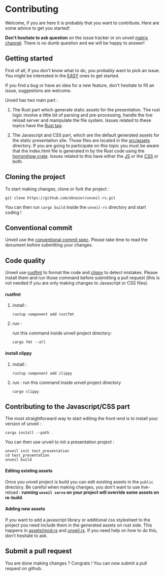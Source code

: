 # Contributing

Welcome, if you are here it is probably that you want to contribute. 
Here are some advice to get you started! 

**Don't hesitate to ask question** on the issue tracker or on unveil [matrix channel](https://riot.im/app/#/room/#unveil-rs:matrix.org).
There is no dumb question and we will be happy to answer!

## Getting started

First of all, if you don't know what to do, you probably want to pick an issue. 
You might be interested in the 
[EASY](https://github.com/oknozor/unveil-rs/issues?q=is%3Aissue+is%3Aopen+label%3AEasy) ones to get started.

If you find a bug or have an idea for a new feature, don't hesitate to fill an issue, suggestions are welcome. 

Unveil has two main part : 
1. The Rust part which generate static assets for the presentation.
The rust logic involve a little bit of parsing and pre-processing, handle the live reload server and manipulate
the file system. Issues related to these topics have the [Rust tag](https://github.com/oknozor/unveil-rs/issues?q=is%3Aissue+is%3Aopen+label%3ARust).

2. The Javascript and CSS part, which are the default generated assets for the static presentation site. Those files are
located in the [src/assets](https://github.com/oknozor/unveil-rs/tree/master/src/assets) directory. If you are going to 
participate on this topic you must be aware that the index.html file is generated in by the Rust code using the 
[horrorshow crate](https://docs.rs/horrorshow/0.8.2/horrorshow/). Issues related to this have either the
 [JS](https://github.com/oknozor/unveil-rs/issues?q=is%3Aissue+is%3Aopen+label%3AJS+)
or the [CSS](https://github.com/oknozor/unveil-rs/issues?q=is%3Aissue+is%3Aopen+label%3ACSS) or both.

## Cloning the project

To start making changes, clone or fork the project : 

```shell script
git clone https://github.com/oknozor/unveil-rs.git
``` 

You can then run `cargo build` inside the `unveil-rs` directory and start coding ! 

## Conventional commit

Unveil use the [conventional commit spec](https://www.conventionalcommits.org/en/v1.0.0/). Please take time to read the 
document before submitting your changes. 

## Code quality 

Unveil use [rustfmt](https://github.com/rust-lang/rustfmt) to format the code and
[clippy](https://github.com/rust-lang/rust-clippy) to detect mistakes.
Please install them and run those command before submitting a pull request 
(this is not needed if you are only making changes to Javascript or CSS files). 

#### rustfmt

1. install :
    ```shell script
    rustup component add rustfmt
    ```

2. run :

    run this command inside unveil project directory:

    ```shell script
    cargo fmt --all
    ```

#### install clippy 

1. install :
    ```shell script
    rustup component add clippy
    ```

2. run :
    run this command inside unveil project directory

    ```shell script
    cargo clippy
    ```
   
## Contributing to the Javascript/CSS part

The most straightforward way to start editing the front-end is to install your version of unveil : 

```shell script
cargo install --path . 
```

You can then use unveil to init a presentation project : 

````shell script
unveil init test_presentation
cd test_presentation
unveil build
````

#### Editing existing assets

Once you unveil project is build you can edit existing assets in the `public` directory.
Be careful when making changes, you don't want to use live-reload : **running `unveil serve` on your project will 
override some assets on re-build**. 

#### Adding new assets

If you want to add a javascript library or additional css stylesheet to the project you need include them in the 
generated assets on rust side. This happens in [assets/mod.rs](src/assets/mod.rs) and [unveil.rs](src/unveil.rs). 
If you need help on how to do this, don't hesitate to ask.


## Submit a pull request

You are done making changes ? Congrats ! You can now submit a pull request on github.
